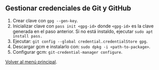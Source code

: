 ## Gestionar credenciales de Git y GitHub

1. Crear clave con `gpg --gen-key`.
2.  Inicializar clave con `pass init <gpg-id>` donde `<gpg-id>` es la clave generada en el paso anterior. Si no está instaldo, ejecutar `sudo apt install pass.`
3. Ejecutar: `git config --global credential.credentialStore gpg`.
4. Descargar gcm e instalarlo con: `sudo dpkg -i <path-to-package>`.
5. Configurar gcm: `git-credential-manager configure`.

[Volver al menú principal](../README.md).